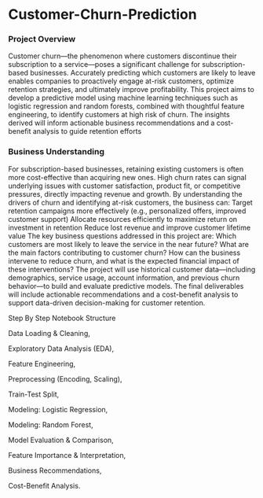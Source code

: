 # Customer-Churn-Prediction
### Project Overview

Customer churn—the phenomenon where customers discontinue their subscription to a service—poses a significant challenge for subscription-based businesses. Accurately predicting which customers are likely to leave enables companies to proactively engage at-risk customers, optimize retention strategies, and ultimately improve profitability. This project aims to develop a predictive model using machine learning techniques such as logistic regression and random forests, combined with thoughtful feature engineering, to identify customers at high risk of churn. The insights derived will inform actionable business recommendations and a cost-benefit analysis to guide retention efforts
### Business Understanding
For subscription-based businesses, retaining existing customers is often more cost-effective than acquiring new ones. High churn rates can signal underlying issues with customer satisfaction, product fit, or competitive pressures, directly impacting revenue and growth. By understanding the drivers of churn and identifying at-risk customers, the business can:
Target retention campaigns more effectively (e.g., personalized offers, improved customer support)
Allocate resources efficiently to maximize return on investment in retention
Reduce lost revenue and improve customer lifetime value
The key business questions addressed in this project are:
Which customers are most likely to leave the service in the near future?
What are the main factors contributing to customer churn?
How can the business intervene to reduce churn, and what is the expected financial impact of these interventions?
The project will use historical customer data—including demographics, service usage, account information, and previous churn behavior—to build and evaluate predictive models. The final deliverables will include actionable recommendations and a cost-benefit analysis to support data-driven decision-making for customer retention.
 
 Step By Step Notebook Structure 

 Data Loading & Cleaning,
 
Exploratory Data Analysis (EDA),

Feature Engineering,

Preprocessing (Encoding, Scaling),

Train-Test Split,

Modeling: Logistic Regression,

Modeling: Random Forest,

Model Evaluation & Comparison,

Feature Importance & Interpretation,

Business Recommendations,

Cost-Benefit Analysis.
